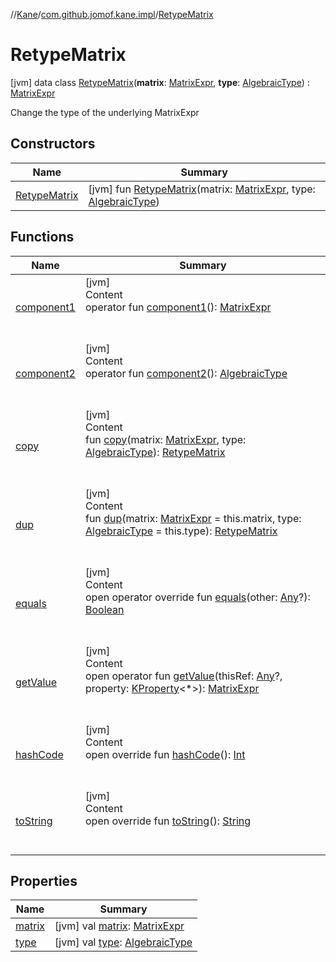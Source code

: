 //[Kane](../../index.md)/[com.github.jomof.kane.impl](../index.md)/[RetypeMatrix](index.md)



# RetypeMatrix  
 [jvm] data class [RetypeMatrix](index.md)(**matrix**: [MatrixExpr](../../com.github.jomof.kane/-matrix-expr/index.md), **type**: [AlgebraicType](../../com.github.jomof.kane.impl.types/-algebraic-type/index.md)) : [MatrixExpr](../../com.github.jomof.kane/-matrix-expr/index.md)

Change the type of the underlying MatrixExpr

   


## Constructors  
  
|  Name|  Summary| 
|---|---|
| <a name="com.github.jomof.kane.impl/RetypeMatrix/RetypeMatrix/#com.github.jomof.kane.MatrixExpr#com.github.jomof.kane.impl.types.AlgebraicType/PointingToDeclaration/"></a>[RetypeMatrix](-retype-matrix.md)| <a name="com.github.jomof.kane.impl/RetypeMatrix/RetypeMatrix/#com.github.jomof.kane.MatrixExpr#com.github.jomof.kane.impl.types.AlgebraicType/PointingToDeclaration/"></a> [jvm] fun [RetypeMatrix](-retype-matrix.md)(matrix: [MatrixExpr](../../com.github.jomof.kane/-matrix-expr/index.md), type: [AlgebraicType](../../com.github.jomof.kane.impl.types/-algebraic-type/index.md))   <br>


## Functions  
  
|  Name|  Summary| 
|---|---|
| <a name="com.github.jomof.kane.impl/RetypeMatrix/component1/#/PointingToDeclaration/"></a>[component1](component1.md)| <a name="com.github.jomof.kane.impl/RetypeMatrix/component1/#/PointingToDeclaration/"></a>[jvm]  <br>Content  <br>operator fun [component1](component1.md)(): [MatrixExpr](../../com.github.jomof.kane/-matrix-expr/index.md)  <br><br><br>
| <a name="com.github.jomof.kane.impl/RetypeMatrix/component2/#/PointingToDeclaration/"></a>[component2](component2.md)| <a name="com.github.jomof.kane.impl/RetypeMatrix/component2/#/PointingToDeclaration/"></a>[jvm]  <br>Content  <br>operator fun [component2](component2.md)(): [AlgebraicType](../../com.github.jomof.kane.impl.types/-algebraic-type/index.md)  <br><br><br>
| <a name="com.github.jomof.kane.impl/RetypeMatrix/copy/#com.github.jomof.kane.MatrixExpr#com.github.jomof.kane.impl.types.AlgebraicType/PointingToDeclaration/"></a>[copy](copy.md)| <a name="com.github.jomof.kane.impl/RetypeMatrix/copy/#com.github.jomof.kane.MatrixExpr#com.github.jomof.kane.impl.types.AlgebraicType/PointingToDeclaration/"></a>[jvm]  <br>Content  <br>fun [copy](copy.md)(matrix: [MatrixExpr](../../com.github.jomof.kane/-matrix-expr/index.md), type: [AlgebraicType](../../com.github.jomof.kane.impl.types/-algebraic-type/index.md)): [RetypeMatrix](index.md)  <br><br><br>
| <a name="com.github.jomof.kane.impl/RetypeMatrix/dup/#com.github.jomof.kane.MatrixExpr#com.github.jomof.kane.impl.types.AlgebraicType/PointingToDeclaration/"></a>[dup](dup.md)| <a name="com.github.jomof.kane.impl/RetypeMatrix/dup/#com.github.jomof.kane.MatrixExpr#com.github.jomof.kane.impl.types.AlgebraicType/PointingToDeclaration/"></a>[jvm]  <br>Content  <br>fun [dup](dup.md)(matrix: [MatrixExpr](../../com.github.jomof.kane/-matrix-expr/index.md) = this.matrix, type: [AlgebraicType](../../com.github.jomof.kane.impl.types/-algebraic-type/index.md) = this.type): [RetypeMatrix](index.md)  <br><br><br>
| <a name="kotlin/Any/equals/#kotlin.Any?/PointingToDeclaration/"></a>[equals](../../com.github.jomof.kane.impl.visitor/-difference-visitor/index.md#%5Bkotlin%2FAny%2Fequals%2F%23kotlin.Any%3F%2FPointingToDeclaration%2F%5D%2FFunctions%2F-1221086991)| <a name="kotlin/Any/equals/#kotlin.Any?/PointingToDeclaration/"></a>[jvm]  <br>Content  <br>open operator override fun [equals](../../com.github.jomof.kane.impl.visitor/-difference-visitor/index.md#%5Bkotlin%2FAny%2Fequals%2F%23kotlin.Any%3F%2FPointingToDeclaration%2F%5D%2FFunctions%2F-1221086991)(other: [Any](https://kotlinlang.org/api/latest/jvm/stdlib/kotlin/-any/index.html)?): [Boolean](https://kotlinlang.org/api/latest/jvm/stdlib/kotlin/-boolean/index.html)  <br><br><br>
| <a name="com.github.jomof.kane/MatrixExpr/getValue/#kotlin.Any?#kotlin.reflect.KProperty[*]/PointingToDeclaration/"></a>[getValue](../../com.github.jomof.kane/-matrix-expr/get-value.md)| <a name="com.github.jomof.kane/MatrixExpr/getValue/#kotlin.Any?#kotlin.reflect.KProperty[*]/PointingToDeclaration/"></a>[jvm]  <br>Content  <br>open operator fun [getValue](../../com.github.jomof.kane/-matrix-expr/get-value.md)(thisRef: [Any](https://kotlinlang.org/api/latest/jvm/stdlib/kotlin/-any/index.html)?, property: [KProperty](https://kotlinlang.org/api/latest/jvm/stdlib/kotlin.reflect/-k-property/index.html)<*>): [MatrixExpr](../../com.github.jomof.kane/-matrix-expr/index.md)  <br><br><br>
| <a name="kotlin/Any/hashCode/#/PointingToDeclaration/"></a>[hashCode](../../com.github.jomof.kane.impl.visitor/-difference-visitor/index.md#%5Bkotlin%2FAny%2FhashCode%2F%23%2FPointingToDeclaration%2F%5D%2FFunctions%2F-1221086991)| <a name="kotlin/Any/hashCode/#/PointingToDeclaration/"></a>[jvm]  <br>Content  <br>open override fun [hashCode](../../com.github.jomof.kane.impl.visitor/-difference-visitor/index.md#%5Bkotlin%2FAny%2FhashCode%2F%23%2FPointingToDeclaration%2F%5D%2FFunctions%2F-1221086991)(): [Int](https://kotlinlang.org/api/latest/jvm/stdlib/kotlin/-int/index.html)  <br><br><br>
| <a name="com.github.jomof.kane.impl/RetypeMatrix/toString/#/PointingToDeclaration/"></a>[toString](to-string.md)| <a name="com.github.jomof.kane.impl/RetypeMatrix/toString/#/PointingToDeclaration/"></a>[jvm]  <br>Content  <br>open override fun [toString](to-string.md)(): [String](https://kotlinlang.org/api/latest/jvm/stdlib/kotlin/-string/index.html)  <br><br><br>


## Properties  
  
|  Name|  Summary| 
|---|---|
| <a name="com.github.jomof.kane.impl/RetypeMatrix/matrix/#/PointingToDeclaration/"></a>[matrix](matrix.md)| <a name="com.github.jomof.kane.impl/RetypeMatrix/matrix/#/PointingToDeclaration/"></a> [jvm] val [matrix](matrix.md): [MatrixExpr](../../com.github.jomof.kane/-matrix-expr/index.md)   <br>
| <a name="com.github.jomof.kane.impl/RetypeMatrix/type/#/PointingToDeclaration/"></a>[type](type.md)| <a name="com.github.jomof.kane.impl/RetypeMatrix/type/#/PointingToDeclaration/"></a> [jvm] val [type](type.md): [AlgebraicType](../../com.github.jomof.kane.impl.types/-algebraic-type/index.md)   <br>

